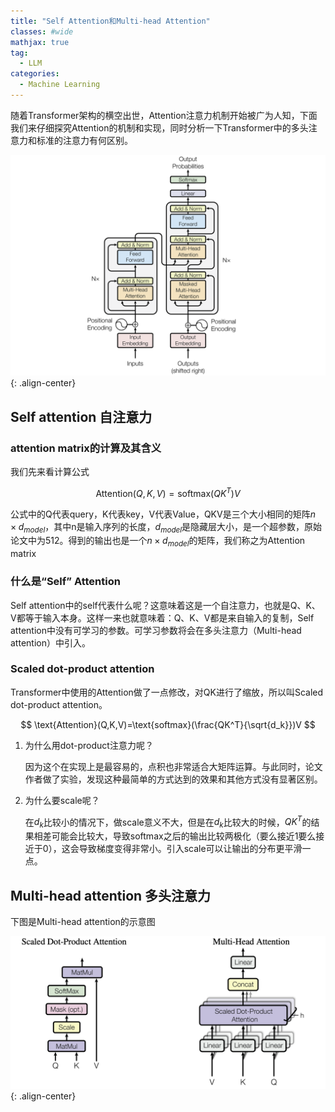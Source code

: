 ```yaml
---
title: "Self Attention和Multi-head Attention"
classes: #wide
mathjax: true
tag:
  - LLM
categories:
  - Machine Learning
---
```


随着Transformer架构的横空出世，Attention注意力机制开始被广为人知，下面我们来仔细探究Attention的机制和实现，同时分析一下Transformer中的多头注意力和标准的注意力有何区别。

![transformer-arch](/assets/images/transformer-arch.png){: .align-center}

## Self attention 自注意力

### attention matrix的计算及其含义

我们先来看计算公式

$$
\text{Attention}(Q,K,V)=\text{softmax}(QK^T)V
$$

公式中的Q代表query，K代表key，V代表Value，QKV是三个大小相同的矩阵$n\times d_{model}$，其中n是输入序列的长度，$d_{model}$是隐藏层大小，是一个超参数，原始论文中为512。得到的输出也是一个$n\times d_{model}$​​的矩阵，我们称之为Attention matrix



### 什么是“Self” Attention

Self attention中的self代表什么呢？这意味着这是一个自注意力，也就是Q、K、V都等于输入本身。这样一来也就意味着：Q、K、V都是来自输入的复制，Self attention中没有可学习的参数。可学习参数将会在多头注意力（Multi-head attention）中引入。

### Scaled dot-product attention

Transformer中使用的Attention做了一点修改，对QK进行了缩放，所以叫Scaled dot-product attention。

$$
\text{Attention}(Q,K,V)=\text{softmax}(\frac{QK^T}{\sqrt{d_k}})V
$$

1. 为什么用dot-product注意力呢？

   因为这个在实现上是最容易的，点积也非常适合大矩阵运算。与此同时，论文作者做了实验，发现这种最简单的方式达到的效果和其他方式没有显著区别。

2. 为什么要scale呢？

   在$d_k$比较小的情况下，做scale意义不大，但是在$d_k$比较大的时候，$QK^T$的结果相差可能会比较大，导致softmax之后的输出比较两极化（要么接近1要么接近于0），这会导致梯度变得非常小。引入scale可以让输出的分布更平滑一点。

## Multi-head attention 多头注意力

下图是Multi-head attention的示意图

![multi-head-atten](/assets/images/multi-head-atten.png){: .align-center}
